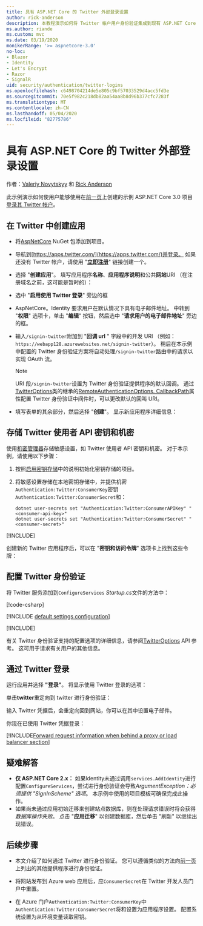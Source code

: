 ```yaml
---
title: 具有 ASP.NET Core 的 Twitter 外部登录设置
author: rick-anderson
description: 本教程演示如何将 Twitter 帐户用户身份验证集成到现有 ASP.NET Core 应用。
ms.author: riande
ms.custom: mvc
ms.date: 03/19/2020
monikerRange: '>= aspnetcore-3.0'
no-loc:
- Blazor
- Identity
- Let's Encrypt
- Razor
- SignalR
uid: security/authentication/twitter-logins
ms.openlocfilehash: c6498704214de5e805c9bf57033529d4acc5fd3e
ms.sourcegitcommit: 70e5f982c218db82aa54aa8b8d96b377cfc7283f
ms.translationtype: MT
ms.contentlocale: zh-CN
ms.lasthandoff: 05/04/2020
ms.locfileid: "82775786"
---
```

# <a name="twitter-external-sign-in-setup-with-aspnet-core"></a>具有 ASP.NET Core 的 Twitter 外部登录设置

作者：[Valeriy Novytskyy](https://github.com/01binary) 和 [Rick Anderson](https://twitter.com/RickAndMSFT)

此示例演示如何使用户能够使用在[前一页](xref:security/authentication/social/index)上创建的示例 ASP.NET Core 3.0 项目[登录其 Twitter 帐户](https://dev.twitter.com/web/sign-in/desktop-browser)。

## <a name="create-the-app-in-twitter"></a>在 Twitter 中创建应用

* 将[AspNetCore](https://www.nuget.org/packages/Microsoft.AspNetCore.Authentication.Twitter/3.0.0) NuGet 包添加到项目。

* 导航到[https://apps.twitter.com/](https://apps.twitter.com/)并登录。 如果还没有 Twitter 帐户，请使用 "**[立即注册](https://twitter.com/signup)**" 链接创建一个。

* 选择 "**创建应用**"。 填写应用程序**名称**、**应用程序说明**和公共**网站**URI （在注册域名之前，这可能是暂时的）：

* 选中 "**启用使用 Twitter 登录**" 旁边的框

* AspNetCore。Identity 要求用户在默认情况下具有电子邮件地址。 中转到 "**权限**" 选项卡，单击 "**编辑**" 按钮，然后选中 "**请求用户的电子邮件地址**" 旁边的框。

* 输入`/signin-twitter`附加到 "**回调 url** " 字段中的开发 URI （例如： `https://webapp128.azurewebsites.net/signin-twitter`）。 稍后在本示例中配置的 Twitter 身份验证方案将自动处理`/signin-twitter`路由中的请求以实现 OAuth 流。

  > [!NOTE]
  > URI 段`/signin-twitter`设置为 Twitter 身份验证提供程序的默认回调。 通过[TwitterOptions](/dotnet/api/microsoft.aspnetcore.authentication.twitter.twitteroptions)类的继承的[RemoteAuthenticationOptions. CallbackPath](/dotnet/api/microsoft.aspnetcore.authentication.remoteauthenticationoptions.callbackpath)属性配置 Twitter 身份验证中间件时，可以更改默认的回叫 URI。

* 填写表单的其余部分，然后选择 "**创建**"。 显示新应用程序详细信息：

## <a name="store-the-twitter-consumer-api-key-and-secret"></a>存储 Twitter 使用者 API 密钥和机密

使用[机密管理器](xref:security/app-secrets)存储敏感设置，如 Twitter 使用者 API 密钥和机密。 对于本示例，请使用以下步骤：

1. 按照[启用密钥存储](xref:security/app-secrets#enable-secret-storage)中的说明初始化密钥存储的项目。
1. 将敏感设置存储在本地密钥存储中，并提供机密`Authentication:Twitter:ConsumerKey`密钥`Authentication:Twitter:ConsumerSecret`和：

    ```dotnetcli
    dotnet user-secrets set "Authentication:Twitter:ConsumerAPIKey" "<consumer-api-key>"
    dotnet user-secrets set "Authentication:Twitter:ConsumerSecret" "<consumer-secret>"
    ```

[!INCLUDE[](~/includes/environmentVarableColon.md)]

创建新的 Twitter 应用程序后，可以在 "**密钥和访问令牌**" 选项卡上找到这些令牌：

## <a name="configure-twitter-authentication"></a>配置 Twitter 身份验证

将 Twitter 服务添加到`ConfigureServices` *Startup.cs*文件的方法中：

[!code-csharp[](~/security/authentication/social/social-code/3.x/StartupTwitter3x.cs?name=snippet&highlight=10-15)]

[!INCLUDE [default settings configuration](includes/default-settings.md)]

[!INCLUDE[](includes/chain-auth-providers.md)]

有关 Twitter 身份验证支持的配置选项的详细信息，请参阅[TwitterOptions](/dotnet/api/microsoft.aspnetcore.builder.twitteroptions) API 参考。 这可用于请求有关用户的其他信息。

## <a name="sign-in-with-twitter"></a>通过 Twitter 登录

运行应用并选择 **"登录"**。 将显示使用 Twitter 登录的选项：

单击**twitter**重定向到 twitter 进行身份验证：

输入 Twitter 凭据后，会重定向回到网站，你可以在其中设置电子邮件。

你现在已使用 Twitter 凭据登录：

[!INCLUDE[Forward request information when behind a proxy or load balancer section](includes/forwarded-headers-middleware.md)]

<!-- 
### React to cancel Authorize External sign-in
Twitter doesn't support AccessDeniedPath
Rather in the twitter setup, you can provide an External sign-in homepage. The external sign-in homepage doesn't support localhost. Tested with https://cors3.azurewebsites.net/ and that works.
-->

## <a name="troubleshooting"></a>疑难解答

* **仅 ASP.NET Core 2.x：** 如果Identity未通过调用`services.AddIdentity`进行配置`ConfigureServices`，尝试进行身份验证会导致*ArgumentException：必须提供 "SignInScheme" 选项*。 本示例中使用的项目模板可确保完成此操作。
* 如果尚未通过应用初始迁移来创建站点数据库，则在处理请求错误时将会获得*数据库操作失败*。 点击 "**应用迁移**" 以创建数据库，然后单击 "刷新" 以继续出现错误。

## <a name="next-steps"></a>后续步骤

* 本文介绍了如何通过 Twitter 进行身份验证。 您可以遵循类似的方法向[前一页](xref:security/authentication/social/index)上列出的其他提供程序进行身份验证。

* 将网站发布到 Azure web 应用后，应`ConsumerSecret`在 Twitter 开发人员门户中重置。

* 在 Azure 门户`Authentication:Twitter:ConsumerKey`中`Authentication:Twitter:ConsumerSecret`将和设置为应用程序设置。 配置系统设置为从环境变量读取密钥。
